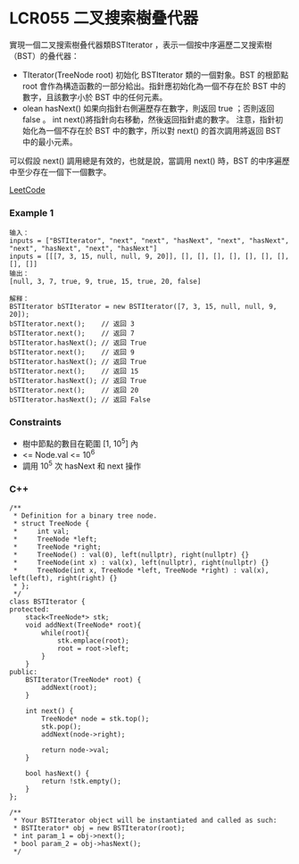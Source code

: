 # LCR055 二叉搜索樹叠代器

實現一個二叉搜索樹叠代器類BSTIterator ，表示一個按中序遍歷二叉搜索樹（BST）的叠代器：

* TIterator(TreeNode root) 初始化 BSTIterator 類的一個對象。BST 的根節點 root 會作為構造函數的一部分給出。指針應初始化為一個不存在於 BST 中的數字，且該數字小於 BST 中的任何元素。
* olean hasNext() 如果向指針右側遍歷存在數字，則返回 true ；否則返回 false 。
int next()將指針向右移動，然後返回指針處的數字。
注意，指針初始化為一個不存在於 BST 中的數字，所以對 next() 的首次調用將返回 BST 中的最小元素。

可以假設 next() 調用總是有效的，也就是說，當調用 next() 時，BST 的中序遍歷中至少存在一個下一個數字。
 
[LeetCode](https://leetcode.cn/problems/kTOapQ/)

### Example 1

```
输入：
inputs = ["BSTIterator", "next", "next", "hasNext", "next", "hasNext", "next", "hasNext", "next", "hasNext"]
inputs = [[[7, 3, 15, null, null, 9, 20]], [], [], [], [], [], [], [], [], []]
输出：
[null, 3, 7, true, 9, true, 15, true, 20, false]

解释：
BSTIterator bSTIterator = new BSTIterator([7, 3, 15, null, null, 9, 20]);
bSTIterator.next();    // 返回 3
bSTIterator.next();    // 返回 7
bSTIterator.hasNext(); // 返回 True
bSTIterator.next();    // 返回 9
bSTIterator.hasNext(); // 返回 True
bSTIterator.next();    // 返回 15
bSTIterator.hasNext(); // 返回 True
bSTIterator.next();    // 返回 20
bSTIterator.hasNext(); // 返回 False
```

### Constraints

* 樹中節點的數目在範圍 [1, 10<sup>5</sup>] 內
* <= Node.val <= 10<sup>6</sup>
* 調用 10<sup>5</sup> 次 hasNext 和 next 操作

### C++ 

```
/**
 * Definition for a binary tree node.
 * struct TreeNode {
 *     int val;
 *     TreeNode *left;
 *     TreeNode *right;
 *     TreeNode() : val(0), left(nullptr), right(nullptr) {}
 *     TreeNode(int x) : val(x), left(nullptr), right(nullptr) {}
 *     TreeNode(int x, TreeNode *left, TreeNode *right) : val(x), left(left), right(right) {}
 * };
 */
class BSTIterator {
protected:
    stack<TreeNode*> stk;
    void addNext(TreeNode* root){
        while(root){
            stk.emplace(root);
            root = root->left;
        }
    }
public:
    BSTIterator(TreeNode* root) {
        addNext(root);
    }
    
    int next() {
        TreeNode* node = stk.top();
        stk.pop();
        addNext(node->right);

        return node->val;
    }
    
    bool hasNext() {
        return !stk.empty();
    }
};

/**
 * Your BSTIterator object will be instantiated and called as such:
 * BSTIterator* obj = new BSTIterator(root);
 * int param_1 = obj->next();
 * bool param_2 = obj->hasNext();
 */
```